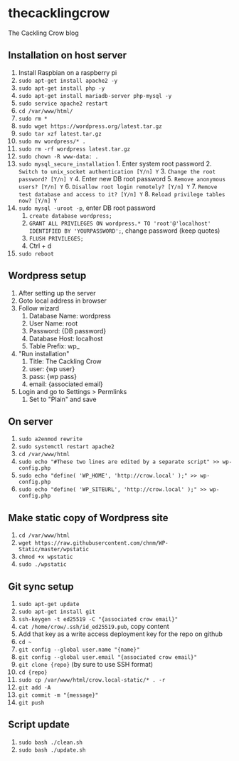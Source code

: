 # thecacklingcrow
The Cackling Crow blog


## Installation on host server
1. Install Raspbian on a raspberry pi
2. `sudo apt-get install apache2 -y`
3. `sudo apt-get install php -y`
4. `sudo apt-get install mariadb-server php-mysql -y`
5. `sudo service apache2 restart`
6. `cd /var/www/html/`
7. `sudo rm *`
8. `sudo wget https://wordpress.org/latest.tar.gz`
9.  `sudo tar xzf latest.tar.gz`
10.  `sudo mv wordpress/* .`
11.  `sudo rm -rf wordpress latest.tar.gz`
12.  `sudo chown -R www-data: .`
13.  `sudo mysql_secure_installation`
    1. Enter system root password
    2. `Switch to unix_socket authentication [Y/n] Y`
    3. `Change the root password? [Y/n] Y`
    4. Enter new DB root password
    5. `Remove anonymous users? [Y/n] Y`
    6. `Disallow root login remotely? [Y/n] Y`
    7. `Remove test database and access to it? [Y/n] Y`
    8. `Reload privilege tables now? [Y/n] Y`
14. `sudo mysql -uroot -p`, enter DB root password
    1. `create database wordpress;`
    2. `GRANT ALL PRIVILEGES ON wordpress.* TO 'root'@'localhost' IDENTIFIED BY 'YOURPASSWORD';`, change password (keep quotes)
    3. `FLUSH PRIVILEGES;`
    4. Ctrl + d
16. `sudo reboot`

## Wordpress setup
1. After setting up the server
2. Goto local address in browser
3. Follow wizard
    1. Database Name: wordpress
    2. User Name: root
    3. Password: {DB password}
    4. Database Host: localhost
    5. Table Prefix:  wp_
4. "Run installation"
    1. Title: The Cackling Crow
    2. user: {wp user}
    3. pass: {wp pass}
    4. email: {associated email}
5. Login and go to Settings > Permlinks
    1. Set to "Plain" and save

## On server
1. `sudo a2enmod rewrite`
2. `sudo systemctl restart apache2`
3. `cd /var/www/html`
4. `sudo echo "#These two lines are edited by a separate script" >> wp-config.php`
5. `sudo echo "define( 'WP_HOME', 'http://crow.local' );" >> wp-config.php`
6. `sudo echo "define( 'WP_SITEURL', 'http://crow.local' );" >> wp-config.php`

## Make static copy of Wordpress site
1. `cd /var/www/html`
2. `wget https://raw.githubusercontent.com/chnm/WP-Static/master/wpstatic`
3. `chmod +x wpstatic`
4. `sudo ./wpstatic`

## Git sync setup
1. `sudo apt-get update`
2. `sudo apt-get install git`
3. `ssh-keygen -t ed25519 -C "{associated crow email}"`
4. `cat /home/crow/.ssh/id_ed25519.pub`, copy content
5. Add that key as a write access deployment key for the repo on github
6. `cd ~`
7. `git config --global user.name "{name}"`
8. `git config --global user.email "{associated crow email}"`
9. `git clone {repo}` (by sure to use SSH format)
10. `cd {repo}`
11. `sudo cp /var/www/html/crow.local-static/* . -r`
15. `git add -A`
16. `git commit -m "{message}"`
17. `git push`

## Script update
1. `sudo bash ./clean.sh`
2. `sudo bash ./update.sh`



